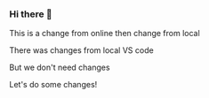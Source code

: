 ### Hi there 👋

This is a change from online then change from local

There was changes from local VS code

But we don't need changes

Let's do some changes!